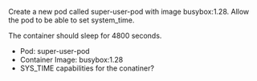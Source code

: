 Create a new pod called super-user-pod with image busybox:1.28. Allow the pod to be able to set system_time.

The container should sleep for 4800 seconds.

- Pod: super-user-pod
- Container Image: busybox:1.28
- SYS_TIME capabilities for the conatiner?